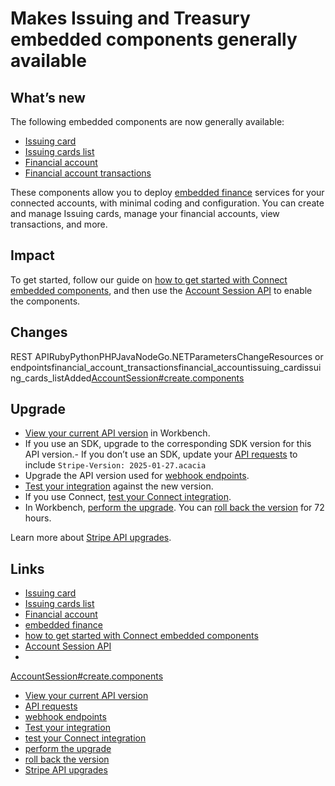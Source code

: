 # Makes Issuing and Treasury embedded components generally available

## What’s new

The following embedded components are now generally available:

- [Issuing
card](https://docs.stripe.com/connect/supported-embedded-components/issuing-card)
- [Issuing cards
list](https://docs.stripe.com/connect/supported-embedded-components/issuing-cards-list)
- [Financial
account](https://docs.stripe.com/connect/supported-embedded-components/financial-account)
- [Financial account
transactions](https://docs.stripe.com/connect/supported-embedded-components/financial-account)

These components allow you to deploy [embedded
finance](https://docs.stripe.com/baas/start-integration/integration-guides/embedded-finance)
services for your connected accounts, with minimal coding and configuration. You
can create and manage Issuing cards, manage your financial accounts, view
transactions, and more.

## Impact

To get started, follow our guide on [how to get started with Connect embedded
components](https://docs.stripe.com/connect/get-started-connect-embedded-components),
and then use the [Account Session
API](https://docs.stripe.com/api/account_sessions) to enable the components.

## Changes

REST APIRubyPythonPHPJavaNodeGo.NETParametersChangeResources or
endpointsfinancial_account_transactionsfinancial_accountissuing_cardissuing_cards_listAdded[AccountSession#create.components](https://docs.stripe.com/api/account_sessions/create#create_account_session-components)
## Upgrade

- [View your current API
version](https://docs.stripe.com/upgrades#view-your-api-version-and-the-latest-available-upgrade-in-workbench)
in Workbench.
- If you use an SDK, upgrade to the corresponding SDK version for this API
version.- If you don’t use an SDK, update your [API
requests](https://docs.stripe.com/api/versioning) to include `Stripe-Version:
2025-01-27.acacia`
- Upgrade the API version used for [webhook
endpoints](https://docs.stripe.com/webhooks/versioning).
- [Test your integration](https://docs.stripe.com/testing) against the new
version.
- If you use Connect, [test your Connect
integration](https://docs.stripe.com/connect/testing).
- In Workbench, [perform the
upgrade](https://docs.stripe.com/upgrades#perform-the-upgrade). You can [roll
back the version](https://docs.stripe.com/upgrades#roll-back-your-api-version)
for 72 hours.

Learn more about [Stripe API upgrades](https://docs.stripe.com/upgrades).

## Links

- [Issuing
card](https://docs.stripe.com/connect/supported-embedded-components/issuing-card)
- [Issuing cards
list](https://docs.stripe.com/connect/supported-embedded-components/issuing-cards-list)
- [Financial
account](https://docs.stripe.com/connect/supported-embedded-components/financial-account)
- [embedded
finance](https://docs.stripe.com/baas/start-integration/integration-guides/embedded-finance)
- [how to get started with Connect embedded
components](https://docs.stripe.com/connect/get-started-connect-embedded-components)
- [Account Session API](https://docs.stripe.com/api/account_sessions)
-
[AccountSession#create.components](https://docs.stripe.com/api/account_sessions/create#create_account_session-components)
- [View your current API
version](https://docs.stripe.com/upgrades#view-your-api-version-and-the-latest-available-upgrade-in-workbench)
- [API requests](https://docs.stripe.com/api/versioning)
- [webhook endpoints](https://docs.stripe.com/webhooks/versioning)
- [Test your integration](https://docs.stripe.com/testing)
- [test your Connect integration](https://docs.stripe.com/connect/testing)
- [perform the upgrade](https://docs.stripe.com/upgrades#perform-the-upgrade)
- [roll back the
version](https://docs.stripe.com/upgrades#roll-back-your-api-version)
- [Stripe API upgrades](https://docs.stripe.com/upgrades)